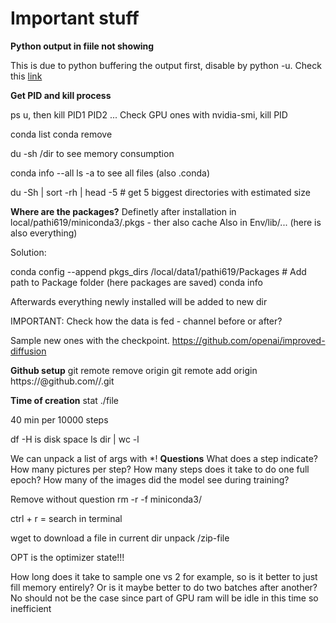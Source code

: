 # Important stuff

**Python output in fiile not showing**

This is due to python buffering the output first, disable by python -u.
Check this [link](https://unix.stackexchange.com/questions/45913/is-there-a-way-to-redirect-nohup-output-to-a-log-file-other-than-nohup-out)

**Get PID and kill process**

ps u, then kill PID1 PID2 ...
Check GPU ones with nvidia-smi, kill PID

conda list
conda remove

du -sh /dir to see memory consumption

conda info --all 
ls -a to see all files (also .conda)

du -Sh | sort -rh | head -5  # get 5 biggest directories with estimated size


**Where are the packages?**
Definetly after installation in local/pathi619/miniconda3/.pkgs - ther also cache
Also in Env/lib/... (here is also everything)


Solution:

conda config --append pkgs_dirs /local/data1/pathi619/Packages # Add path to Package folder (here packages are saved)
conda info 

Afterwards everything newly installed will be added to new dir


IMPORTANT: Check how the data is fed - channel before or after?

Sample new ones with the checkpoint.
https://github.com/openai/improved-diffusion


**Github setup**
git remote remove origin
git remote add origin https://<TOKEN>@github.com/<USERNAME>/<REPO>.git


**Time of creation**
stat ./file

40 min per 10000 steps

df -H is disk space
ls dir | wc -l

We can unpack a list of args with *!
**Questions**
What does a step indicate? How many pictures per step? How many steps does it take to do one full epoch? How many of the images did the model see during training?
  
  
 Remove without question 
 rm -r -f miniconda3/
  
 ctrl + r = search in terminal 
  
wget to download a file in current dir 
unpack /zip-file

OPT is the optimizer state!!!

How long does it take to sample one vs 2 for example, so is it better to just fill memory entirely? Or is it maybe better to do two batches after another? No should not be the case since part of GPU ram will be idle in this time so inefficient 